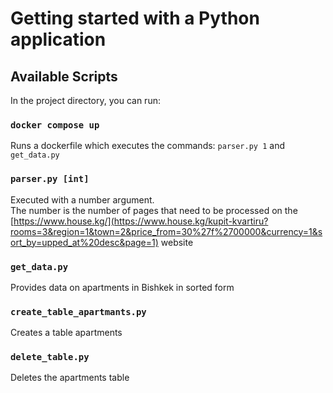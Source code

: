 # Getting started with a Python application

## Available Scripts

In the project directory, you can run:

### `docker compose up`

Runs a dockerfile which executes the commands: `parser.py 1` and `get_data.py`

### `parser.py [int]`

Executed with a number argument.\
The number is the number of pages that need to be processed on the [https://www.house.kg/](https://www.house.kg/kupit-kvartiru?rooms=3&region=1&town=2&price_from=30%27f%2700000&currency=1&sort_by=upped_at%20desc&page=1) website

### `get_data.py`

Provides data on apartments in Bishkek in sorted form

### `create_table_apartmants.py`

Creates a table apartments

### `delete_table.py`

Deletes the apartments table
